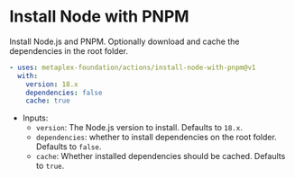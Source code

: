 # Install Node with PNPM

Install Node.js and PNPM. Optionally download and cache the dependencies in the root folder.

```yaml
- uses: metaplex-foundation/actions/install-node-with-pnpm@v1
  with:
    version: 18.x
    dependencies: false
    cache: true
```

- Inputs:
  - `version`: The Node.js version to install. Defaults to `18.x`.
  - `dependencies`: whether to install dependencies on the root folder. Defaults to `false`.
  - `cache`: Whether installed dependencies should be cached. Defaults to `true`.
